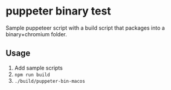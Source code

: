 # puppeter binary test

Sample puppeteer script with a build script that packages into a binary+chromium folder.

## Usage

1. Add sample scripts
2. `npm run build`
3. `./build/puppeter-bin-macos`
